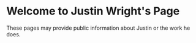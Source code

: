 # Welcome to Justin Wright's Page
These pages may provide public information about Justin or the work he does.
